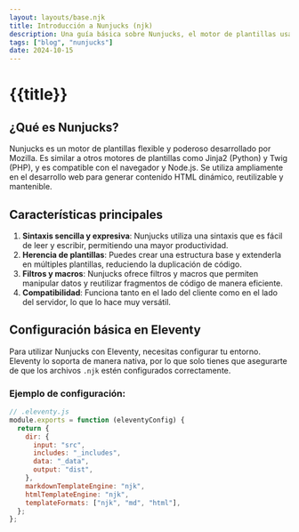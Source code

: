```yaml
---
layout: layouts/base.njk
title: Introducción a Nunjucks (njk)
description: Una guía básica sobre Nunjucks, el motor de plantillas usado con Eleventy para generar contenido dinámico y reutilizable.
tags: ["blog", "nunjucks"]
date: 2024-10-15
---
```


# {{title}}

## ¿Qué es Nunjucks?

Nunjucks es un motor de plantillas flexible y poderoso desarrollado por Mozilla. Es similar a otros motores de plantillas como Jinja2 (Python) y Twig (PHP), y es compatible con el navegador y Node.js. Se utiliza ampliamente en el desarrollo web para generar contenido HTML dinámico, reutilizable y mantenible.

## Características principales

1. **Sintaxis sencilla y expresiva**: Nunjucks utiliza una sintaxis que es fácil de leer y escribir, permitiendo una mayor productividad.
2. **Herencia de plantillas**: Puedes crear una estructura base y extenderla en múltiples plantillas, reduciendo la duplicación de código.
3. **Filtros y macros**: Nunjucks ofrece filtros y macros que permiten manipular datos y reutilizar fragmentos de código de manera eficiente.
4. **Compatibilidad**: Funciona tanto en el lado del cliente como en el lado del servidor, lo que lo hace muy versátil.

## Configuración básica en Eleventy

Para utilizar Nunjucks con Eleventy, necesitas configurar tu entorno. Eleventy lo soporta de manera nativa, por lo que solo tienes que asegurarte de que los archivos `.njk` estén configurados correctamente.

### Ejemplo de configuración:

```javascript
// .eleventy.js
module.exports = function (eleventyConfig) {
  return {
    dir: {
      input: "src",
      includes: "_includes",
      data: "_data",
      output: "dist",
    },
    markdownTemplateEngine: "njk",
    htmlTemplateEngine: "njk",
    templateFormats: ["njk", "md", "html"],
  };
};
```
